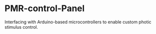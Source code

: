 # PMR-control-Panel
Interfacing with Arduino-based microcontrollers to enable custom photic stimulus control.
